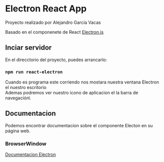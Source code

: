 # Electron React App

Proyecto realizado por Alejandro García Vacas

Basado en el componenete de React [Electron.js](electronjs.org)

## Inciar servidor

En el direcctorio del proyecto, puedes arrancarlo:


### `npm run react-electron`

Cuando es programa este corriendo nos mostara nuestra ventana Electron el nuestro escritorio\
Ademas podremos ver nuestro icono de aplicacion el la barra de navegación\

## Documentacion

Podemos encontrar documentacion sobre el componente Electon en su página web.

### BrowserWindow
[Documentacion Electron](https://www.electronjs.org/docs/api/browser-window)

